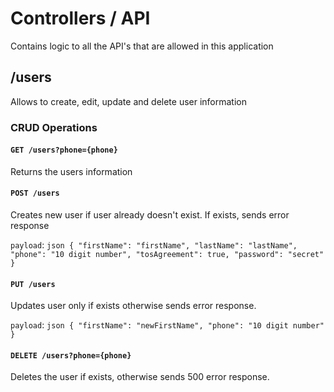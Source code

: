 # Controllers / API

Contains logic to all the API's that are allowed in this application

## /users

Allows to create, edit, update and delete user information

### CRUD Operations

#### `GET /users?phone={phone}`

Returns the users information

#### `POST /users`

Creates new user if user already doesn't exist. If exists, sends error response

`payload`: ```json
{
  "firstName": "firstName",
  "lastName": "lastName",
  "phone": "10 digit number",
  "tosAgreement": true,
  "password": "secret"
}```

#### `PUT /users`

Updates user only if exists otherwise sends error response.

`payload`: ```json
{
  "firstName": "newFirstName",
  "phone": "10 digit number"
}```

#### `DELETE /users?phone={phone}`

Deletes the user if exists, otherwise sends 500 error response.
